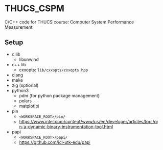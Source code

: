 # THUCS_CSPM

C/C++ code for THUCS course: Computer System Performance Measurement

## Setup

- c lib
  - libunwind
- c++ lib
  - cxxopts: `lib/cxxopts/cxxopts.hpp`
- clang
- make
- zig (optional)
- python3
  - pdm (for python package management)
  - polars
  - matplotlbi
- pin
  - `<WORKSPACE_ROOT>/pin/`
  - https://www.intel.com/content/www/us/en/developer/articles/tool/pin-a-dynamic-binary-instrumentation-tool.html
- papi
  - `<WORKSPACE_ROOT>/papi/`
  - https://github.com/icl-utk-edu/papi